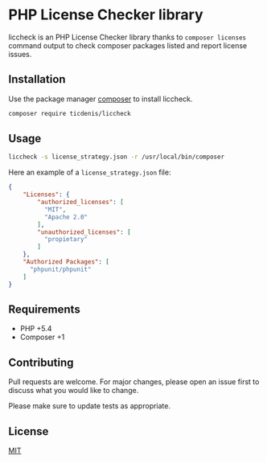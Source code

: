 # PHP License Checker library

liccheck is an PHP License Checker library thanks to `composer licenses` command output to check composer packages listed and report license issues.

## Installation

Use the package manager [composer](https://getcomposer.org/doc/) to install liccheck.

```bash
composer require ticdenis/liccheck
```

## Usage

```bash
liccheck -s license_strategy.json -r /usr/local/bin/composer
```

Here an example of a ``license_strategy.json`` file:
```json
{
    "Licenses": {
        "authorized_licenses": [
          "MIT",
          "Apache 2.0"
        ],
        "unauthorized_licenses": [
          "propietary"
        ]
    },
    "Authorized Packages": [
      "phpunit/phpunit"
    ]
}
```

## Requirements

- PHP +5.4
- Composer +1

## Contributing
Pull requests are welcome. For major changes, please open an issue first to discuss what you would like to change.

Please make sure to update tests as appropriate.

## License
[MIT](https://github.com/ticdenis/php-liccheck/blob/master/LICENSE)
